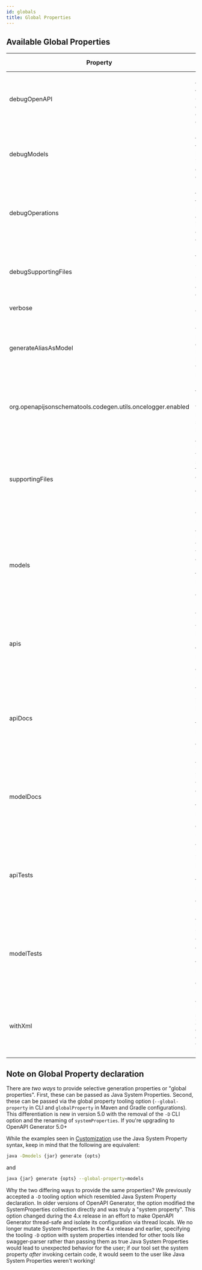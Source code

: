 ```yaml
---
id: globals
title: Global Properties
---
```


## Available Global Properties

| Property | Description | Acceptable value |
| -------- | ------------| ---------------- |
| debugOpenAPI | Dumps JSON formatted and fully parsed OpenAPI document during generation | none |
| debugModels | Dumps JSON formatted template-bound model information during generation | none |
| debugOperations | Dumps JSON formatted template-bound operation information during generation | none |
| debugSupportingFiles | Dumps JSON formatted Supporting File information during generation | none |
| verbose | Defines the verbosity | `true` or `false` |
| generateAliasAsModel | Defines whether primitive types defined at the model/schema level will be wrapped in a model | `true` or `false` |
| org.openapijsonschematools.codegen.utils.oncelogger.enabled | Enable/disable the "OnceLogger" which reduces noise for select repeated logs | `true` or `false` |
| supportingFiles | Allows the user to define which supporting files will be generated. Prefer using the more robust `.openapi-generator-ignore`. | no value, or a comma-separated string of file names |
| models | Allows the user to define which models will be generated. Prefer using the more robust `.openapi-generator-ignore`. | no value, or a comma-separated string of model names |
| apis | Allows the user to define which apis will be generated. Prefer using the more robust `.openapi-generator-ignore`. | no value, or a comma-separated string of api names |
| apiDocs | Allows the user to define if api docs will be generated. Prefer using the more robust `.openapi-generator-ignore`. | `true` or `false` |
| modelDocs | Allows the user to define if model docs will be generated. Prefer using the more robust `.openapi-generator-ignore`. | `true` or `false` |
| apiTests | Allows the user to define if api tests will be generated. Prefer using the more robust `.openapi-generator-ignore`. | `true` or `false` |
| modelTests | Allows the user to define if model tests will be generated. Prefer using the more robust `.openapi-generator-ignore`. | `true` or `false` |
| withXml | Allows the user to control support of XML generated constructs, where supported | none |


## Note on Global Property declaration

There are _two ways_ to provide selective generation properties or "global properties". First, these can be passed as Java System Properties. Second, these can be passed via the global property tooling option (`--global-property` in CLI and `globalProperty` in Maven and Gradle configurations). This differentiation is new in version 5.0 with the removal of the `-D` CLI option and the renaming of `systemProperties`. If you're upgrading to OpenAPI Generator 5.0+

While the examples seen in [Customization](./customization.md) use the Java System Property syntax, keep in mind that the following are equivalent:

```sh
java -Dmodels {jar} generate {opts}
```

and

```sh
java {jar} generate {opts} --global-property=models
```

Why the two differing ways to provide the same properties? We previously accepted a `-D` tooling option which resembled Java System Property declaration. In older versions of OpenAPI Generator, the option modified the SystemProperties collection directly and was truly a "system property". This option changed during the 4.x release in an effort to make OpenAPI Generator thread-safe and isolate its configuration via thread locals. We no longer mutate System Properties. In the 4.x release and earlier, specifying the tooling `-D` option with system properties intended for other tools like swagger-parser rather than passing them as true Java System Properties would lead to unexpected behavior for the user; if our tool set the system property _after_ invoking certain code, it would seem to the user like Java System Properties weren't working! 